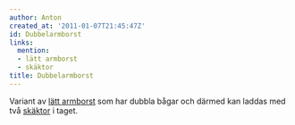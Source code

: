 ```yaml
---
author: Anton
created_at: '2011-01-07T21:45:47Z'
id: Dubbelarmborst
links:
  mention:
  - lätt armborst
  - skäktor
title: Dubbelarmborst
---
```


Variant av [lätt armborst] som har dubbla bågar och därmed kan laddas med två [skäktor] i taget.

  [lätt armborst]: lätt_armborst
  [skäktor]: skäktor
